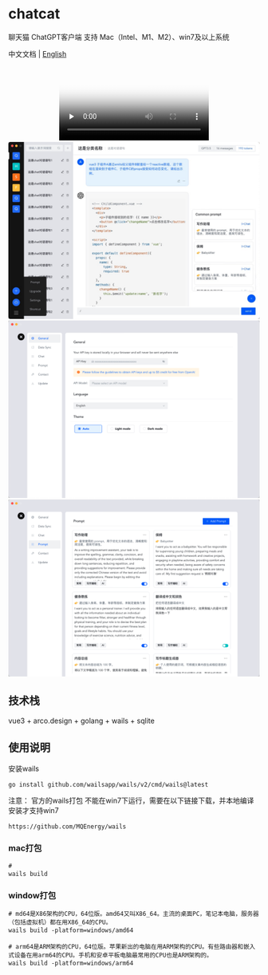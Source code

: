 # chatcat
聊天猫 ChatGPT客户端 支持 Mac（Intel、M1、M2）、win7及以上系统

中文文档 | [English](README.md)

<p align="center" style="text-align: center">
<video id="video" controls="" preload="none" poster="封面">
      <source id="mp4" src="screenshot/use_video.mp4" type="video/mp4">
</video>
<img src="screenshot/home.jpg" />
<img src="screenshot/setting_general.png" />
<img src="screenshot/setting_prompt.png" />
</p>

## 技术栈
vue3 + arco.design + golang + wails + sqlite

## 使用说明
安装wails
```
go install github.com/wailsapp/wails/v2/cmd/wails@latest
```
注意：
官方的wails打包 不能在win7下运行，需要在以下链接下载，并本地编译安装才支持win7
```
https://github.com/MQEnergy/wails
```

### mac打包
```shell
# 
wails build
```

### window打包
```shell
# md64是X86架构的CPU，64位版。amd64又叫X86_64。主流的桌面PC，笔记本电脑，服务器（包括虚拟机）都在用X86_64的CPU。
wails build -platform=windows/amd64

# arm64是ARM架构的CPU，64位版。苹果新出的电脑在用ARM架构的CPU。有些路由器和嵌入式设备在用arm64的CPU。手机和安卓平板电脑最常用的CPU也是ARM架构的。
wails build -platform=windows/arm64
```